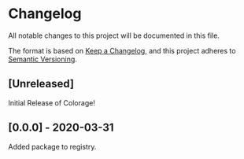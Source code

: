 # Changelog

All notable changes to this project will be documented in this file.

The format is based on [Keep a Changelog](https://keepachangelog.com/en/1.0.0/),
and this project adheres to [Semantic Versioning](https://semver.org/spec/v2.0.0.html).

## [Unreleased]

Initial Release of Colorage!

<!-- ### Added

- Croatian translation from [@porx](https://github.com/porx).
- Persian translation from [@Hameds](https://github.com/Hameds).
- Ukrainian translation from [@osadchyi-s](https://github.com/osadchyi-s).

### Changed

- Fix typos in Swedish translation.
- Improve phrasing in French translation.
- Fix phrasing and spelling in German translation.

### Removed

- Section about "changelog" vs "CHANGELOG". -->

## [0.0.0] - 2020-03-31

Added package to registry.

